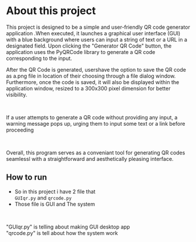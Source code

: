 # About this project
<p>
This project is designed to be a simple and user-friendly QR code generator application
.When executed, it launches a graphical user interface (GUI) with a blue background
where users can input a string of text or a URL in a designated field. Upon clicking
the "Generator QR  Code" button, the application uses the PyQRCode library to generate 
a QR code corresponding to the input.

<br>

After the QR Code is generated, usershave the option to save the QR code as a.png
file in location of their choosing through a file dialog window. Furthermore, once 
the code is saved, it will also be displayed within the application window, resized
to a 300x300 pixel dimension for better visibility.

<br>

If a user attempts to generate a QR code without providing any input, a warning message
pops up, urging them to input some text or a link before proceeding

<br>

Overall, this program serves as a conveniant tool for generating QR codes seamlessl
with a straightforward and aesthetically pleasing interface.
</p>

## How to run
- So in this project i have 2 file that <br>
  `GUIqr.py`
  and
  `qrcode.py`
- Those file is GUI and The system
<br>
<p>
"GUIqr.py" is telling about making GUI desktop app <br>
"qrcode.py" is tell about how the system work <br>  
</p>

